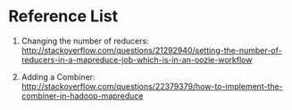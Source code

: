 # Reference List

1. Changing the number of reducers: 
http://stackoverflow.com/questions/21292940/setting-the-number-of-reducers-in-a-mapreduce-job-which-is-in-an-oozie-workflow

2. Adding a Combiner: 
http://stackoverflow.com/questions/22379379/how-to-implement-the-combiner-in-hadoop-mapreduce
